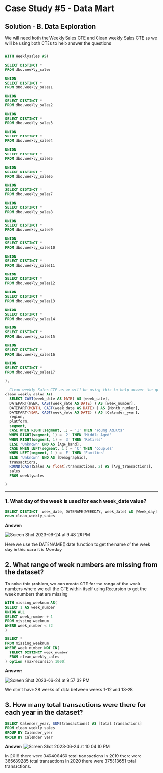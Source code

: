 # Case Study #5 - Data Mart

## Solution - B. Data Exploration

We will need both the Weekly Sales CTE and Clean weekly Sales CTE as we will be using both CTEs  to help answer the questions


````sql

WITH Weeklysales AS(

SELECT DISTINCT *
FROM dbo.weekly_sales

UNION 
SELECT DISTINCT *
FROM dbo.weekly_sales1

UNION 
SELECT DISTINCT *
FROM dbo.weekly_sales2

UNION 
SELECT DISTINCT *
FROM dbo.weekly_sales3

UNION 
SELECT DISTINCT *
FROM dbo.weekly_sales4

UNION 
SELECT DISTINCT *
FROM dbo.weekly_sales5

UNION 
SELECT DISTINCT *
FROM dbo.weekly_sales6

UNION 
SELECT DISTINCT *
FROM dbo.weekly_sales7

UNION 
SELECT DISTINCT *
FROM dbo.weekly_sales8

UNION 
SELECT DISTINCT *
FROM dbo.weekly_sales9

UNION 
SELECT DISTINCT *
FROM dbo.weekly_sales10

UNION 
SELECT DISTINCT *
FROM dbo.weekly_sales11

UNION 
SELECT DISTINCT *
FROM dbo.weekly_sales12

UNION 
SELECT DISTINCT *
FROM dbo.weekly_sales13

UNION 
SELECT DISTINCT *
FROM dbo.weekly_sales14

UNION 
SELECT DISTINCT *
FROM dbo.weekly_sales15

UNION 
SELECT DISTINCT *
FROM dbo.weekly_sales16

UNION 
SELECT DISTINCT *
FROM dbo.weekly_sales17

),

--Clean weekly Sales CTE as we will be using this to help answer the questions
clean_weekly_sales AS(
  SELECT CAST(week_date AS DATE) AS [week_date],
  DATEPART(WEEK, CAST(week_date AS DATE) ) AS [week_number],
  DATEPART(MONTH, CAST(week_date AS DATE) ) AS [Month_number],
  DATEPART(YEAR, CAST(week_date AS DATE) ) AS [Calender_year],
  region,
  platform,
  segment,
  CASE WHEN RIGHT(segment, 1) = '1' THEN 'Young Adults'
  WHEN RIGHT(segment, 1) = '2' THEN 'Middle Aged'
  WHEN RIGHT(segment, 1) = '3' THEN 'Retires'
  ELSE 'Unknown' END AS [Age_band],
  CASE WHEN LEFT(segment, 1 ) = 'C' THEN 'Couples'
  WHEN LEFT(segment, 1 ) = 'F' THEN 'Families'
  ELSE 'Unknown' END AS [Demographic],
  transactions,
  ROUND(CAST(Sales AS float)/transactions, 2) AS [Avg_transactions],
  sales
  FROM weeklysales

)

````
***

### 1. What day of the week is used for each week_date value?


````sql
SELECT DISTINCT  week_date, DATENAME(WEEKDAY, week_date) AS [Week_day]
FROM clean_weekly_sales
````

**Answer:**

![Screen Shot 2023-06-24 at 9 48 26 PM](https://github.com/KennethManzi1/8-week-SQL-Challenge/assets/120513764/714a5c26-8b0f-48df-897d-526beab3a369)

Here we use the DATENAME() date function to get the name of the week day in this case it is Monday


## 2. What range of week numbers are missing from the dataset?

To solve this problem, we can create CTE for the range of the week numbers where we call the CTE within itself using Recursion to get the week numbers that are missing


````sql
WITH missing_weeknum AS(
SELECT 1 AS week_number
UNION ALL
SELECT week_number + 1
FROM missing_weeknum
WHERE week_number < 52
)

SELECT *
FROM missing_weeknum
WHERE week_number NOT IN(
  SELECT DISTINCT week_number
  FROM clean_weekly_sales
) option (maxrecursion 1000)

````

**Answer:**

![Screen Shot 2023-06-24 at 9 57 39 PM](https://github.com/KennethManzi1/8-week-SQL-Challenge/assets/120513764/07148554-cb30-406c-a134-3301002caa40)

We don't have 28 weeks of data between weeks 1-12 and 13-28

## 3. How many total transactions were there for each year in the dataset?
````sql
SELECT Calender_year, SUM(transactions) AS [total transactions]
FROM clean_weekly_sales
GROUP BY Calender_year
ORDER BY Calender_year

````

**Answer:**
![Screen Shot 2023-06-24 at 10 04 10 PM](https://github.com/KennethManzi1/8-week-SQL-Challenge/assets/120513764/ed193b13-1737-47fc-b5dd-f1b939b71462)

In 2018 there were 346406460 total transactions
In 2019 there were 365639285 total transactions
In 2020 there were 375813651 total transactions.


